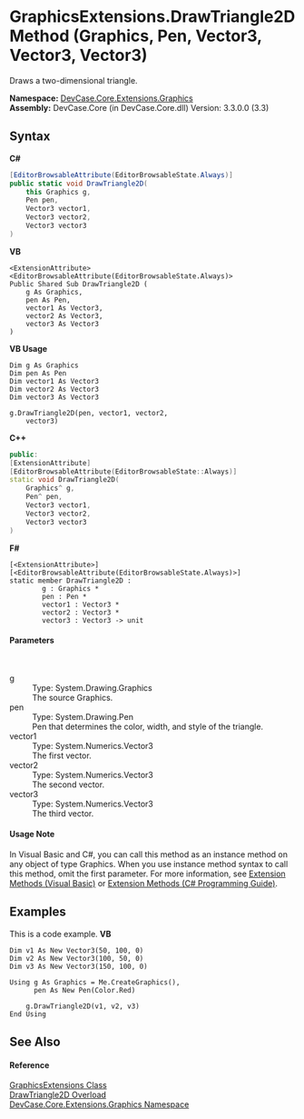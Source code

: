 # GraphicsExtensions.DrawTriangle2D Method (Graphics, Pen, Vector3, Vector3, Vector3)
 

Draws a two-dimensional triangle.

**Namespace:**&nbsp;<a href="N_DevCase_Core_Extensions_Graphics">DevCase.Core.Extensions.Graphics</a><br />**Assembly:**&nbsp;DevCase.Core (in DevCase.Core.dll) Version: 3.3.0.0 (3.3)

## Syntax

**C#**<br />
``` C#
[EditorBrowsableAttribute(EditorBrowsableState.Always)]
public static void DrawTriangle2D(
	this Graphics g,
	Pen pen,
	Vector3 vector1,
	Vector3 vector2,
	Vector3 vector3
)
```

**VB**<br />
``` VB
<ExtensionAttribute>
<EditorBrowsableAttribute(EditorBrowsableState.Always)>
Public Shared Sub DrawTriangle2D ( 
	g As Graphics,
	pen As Pen,
	vector1 As Vector3,
	vector2 As Vector3,
	vector3 As Vector3
)
```

**VB Usage**<br />
``` VB Usage
Dim g As Graphics
Dim pen As Pen
Dim vector1 As Vector3
Dim vector2 As Vector3
Dim vector3 As Vector3

g.DrawTriangle2D(pen, vector1, vector2, 
	vector3)
```

**C++**<br />
``` C++
public:
[ExtensionAttribute]
[EditorBrowsableAttribute(EditorBrowsableState::Always)]
static void DrawTriangle2D(
	Graphics^ g, 
	Pen^ pen, 
	Vector3 vector1, 
	Vector3 vector2, 
	Vector3 vector3
)
```

**F#**<br />
``` F#
[<ExtensionAttribute>]
[<EditorBrowsableAttribute(EditorBrowsableState.Always)>]
static member DrawTriangle2D : 
        g : Graphics * 
        pen : Pen * 
        vector1 : Vector3 * 
        vector2 : Vector3 * 
        vector3 : Vector3 -> unit 

```


#### Parameters
&nbsp;<dl><dt>g</dt><dd>Type: System.Drawing.Graphics<br />The source Graphics.</dd><dt>pen</dt><dd>Type: System.Drawing.Pen<br />Pen that determines the color, width, and style of the triangle.</dd><dt>vector1</dt><dd>Type: System.Numerics.Vector3<br />The first vector.</dd><dt>vector2</dt><dd>Type: System.Numerics.Vector3<br />The second vector.</dd><dt>vector3</dt><dd>Type: System.Numerics.Vector3<br />The third vector.</dd></dl>

#### Usage Note
In Visual Basic and C#, you can call this method as an instance method on any object of type Graphics. When you use instance method syntax to call this method, omit the first parameter. For more information, see <a href="https://docs.microsoft.com/dotnet/visual-basic/programming-guide/language-features/procedures/extension-methods">Extension Methods (Visual Basic)</a> or <a href="https://docs.microsoft.com/dotnet/csharp/programming-guide/classes-and-structs/extension-methods">Extension Methods (C# Programming Guide)</a>.

## Examples
This is a code example. 
**VB**<br />
``` VB
Dim v1 As New Vector3(50, 100, 0)
Dim v2 As New Vector3(100, 50, 0)
Dim v3 As New Vector3(150, 100, 0)

Using g As Graphics = Me.CreateGraphics(), 
      pen As New Pen(Color.Red)

    g.DrawTriangle2D(v1, v2, v3)
End Using
```


## See Also


#### Reference
<a href="T_DevCase_Core_Extensions_Graphics_GraphicsExtensions">GraphicsExtensions Class</a><br /><a href="Overload_DevCase_Core_Extensions_Graphics_GraphicsExtensions_DrawTriangle2D">DrawTriangle2D Overload</a><br /><a href="N_DevCase_Core_Extensions_Graphics">DevCase.Core.Extensions.Graphics Namespace</a><br />